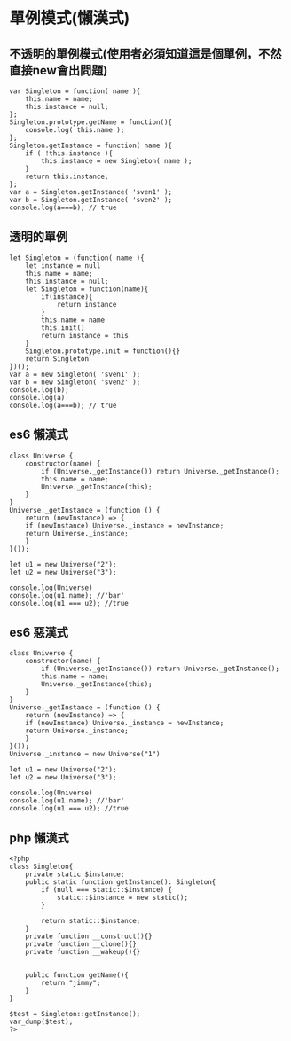 # 單例模式(懶漢式)
## 不透明的單例模式(使用者必須知道這是個單例，不然直接new會出問題)
    var Singleton = function( name ){
        this.name = name;
        this.instance = null;
    };
    Singleton.prototype.getName = function(){
        console.log( this.name );
    };
    Singleton.getInstance = function( name ){
        if ( !this.instance ){
            this.instance = new Singleton( name );
        }
        return this.instance;
    };
    var a = Singleton.getInstance( 'sven1' );
    var b = Singleton.getInstance( 'sven2' );
    console.log(a===b); // true

## 透明的單例
    let Singleton = (function( name ){
        let instance = null
        this.name = name;
        this.instance = null;
        let Singleton = function(name){
            if(instance){
                return instance
            }
            this.name = name
            this.init()
            return instance = this
        }
        Singleton.prototype.init = function(){}
        return Singleton
    })();
    var a = new Singleton( 'sven1' );
    var b = new Singleton( 'sven2' );
    console.log(b);
    console.log(a)
    console.log(a===b); // true

## es6 懶漢式
    class Universe {
        constructor(name) {
            if (Universe._getInstance()) return Universe._getInstance();
            this.name = name;
            Universe._getInstance(this);
        }
    }
    Universe._getInstance = (function () {
        return (newInstance) => {
        if (newInstance) Universe._instance = newInstance;
        return Universe._instance;
        }
    }());

    let u1 = new Universe("2");
    let u2 = new Universe("3");

    console.log(Universe)
    console.log(u1.name); //'bar'
    console.log(u1 === u2); //true

## es6 惡漢式
    class Universe {
        constructor(name) {
            if (Universe._getInstance()) return Universe._getInstance();
            this.name = name;
            Universe._getInstance(this);
        }
    }
    Universe._getInstance = (function () {
        return (newInstance) => {
        if (newInstance) Universe._instance = newInstance;
        return Universe._instance;
        }
    }());
    Universe._instance = new Universe("1")

    let u1 = new Universe("2");
    let u2 = new Universe("3");

    console.log(Universe)
    console.log(u1.name); //'bar'
    console.log(u1 === u2); //true

## php 懶漢式
    <?php
    class Singleton{
        private static $instance;
        public static function getInstance(): Singleton{
            if (null === static::$instance) {
                static::$instance = new static();
            }

            return static::$instance;
        }
        private function __construct(){}
        private function __clone(){}
        private function __wakeup(){}

        
        public function getName(){
            return "jimmy";
        }
    }

    $test = Singleton::getInstance();
    var_dump($test);
    ?>